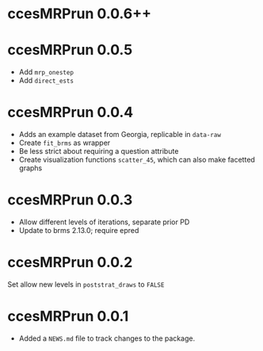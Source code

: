 # ccesMRPrun 0.0.6++

# ccesMRPrun 0.0.5

* Add `mrp_onestep`
* Add `direct_ests`

# ccesMRPrun 0.0.4


* Adds an example dataset from Georgia, replicable in `data-raw`
* Create `fit_brms` as wrapper
* Be less strict about requiring a question attribute
* Create visualization functions `scatter_45`, which can also make facetted graphs

# ccesMRPrun 0.0.3

* Allow different levels of iterations, separate prior PD
* Update to brms 2.13.0; require epred


# ccesMRPrun 0.0.2

Set allow new levels in `poststrat_draws` to `FALSE`

# ccesMRPrun 0.0.1

* Added a `NEWS.md` file to track changes to the package.
